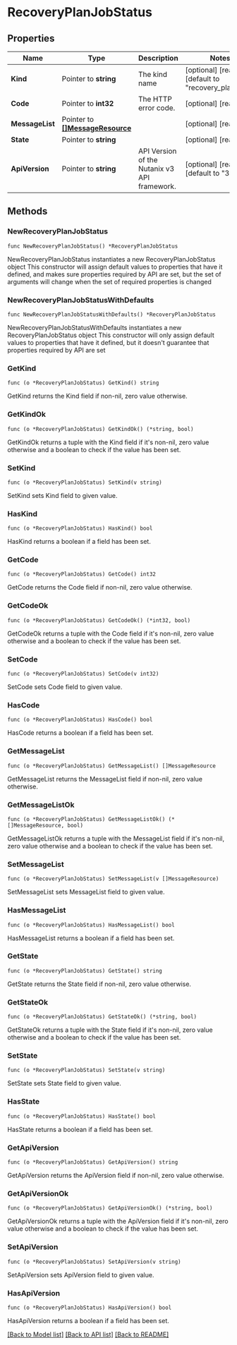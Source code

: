 # RecoveryPlanJobStatus

## Properties

Name | Type | Description | Notes
------------ | ------------- | ------------- | -------------
**Kind** | Pointer to **string** | The kind name | [optional] [readonly] [default to "recovery_plan_job"]
**Code** | Pointer to **int32** | The HTTP error code. | [optional] [readonly] 
**MessageList** | Pointer to [**[]MessageResource**](MessageResource.md) |  | [optional] [readonly] 
**State** | Pointer to **string** |  | [optional] [readonly] 
**ApiVersion** | Pointer to **string** | API Version of the Nutanix v3 API framework. | [optional] [readonly] [default to "3.1.0"]

## Methods

### NewRecoveryPlanJobStatus

`func NewRecoveryPlanJobStatus() *RecoveryPlanJobStatus`

NewRecoveryPlanJobStatus instantiates a new RecoveryPlanJobStatus object
This constructor will assign default values to properties that have it defined,
and makes sure properties required by API are set, but the set of arguments
will change when the set of required properties is changed

### NewRecoveryPlanJobStatusWithDefaults

`func NewRecoveryPlanJobStatusWithDefaults() *RecoveryPlanJobStatus`

NewRecoveryPlanJobStatusWithDefaults instantiates a new RecoveryPlanJobStatus object
This constructor will only assign default values to properties that have it defined,
but it doesn't guarantee that properties required by API are set

### GetKind

`func (o *RecoveryPlanJobStatus) GetKind() string`

GetKind returns the Kind field if non-nil, zero value otherwise.

### GetKindOk

`func (o *RecoveryPlanJobStatus) GetKindOk() (*string, bool)`

GetKindOk returns a tuple with the Kind field if it's non-nil, zero value otherwise
and a boolean to check if the value has been set.

### SetKind

`func (o *RecoveryPlanJobStatus) SetKind(v string)`

SetKind sets Kind field to given value.

### HasKind

`func (o *RecoveryPlanJobStatus) HasKind() bool`

HasKind returns a boolean if a field has been set.

### GetCode

`func (o *RecoveryPlanJobStatus) GetCode() int32`

GetCode returns the Code field if non-nil, zero value otherwise.

### GetCodeOk

`func (o *RecoveryPlanJobStatus) GetCodeOk() (*int32, bool)`

GetCodeOk returns a tuple with the Code field if it's non-nil, zero value otherwise
and a boolean to check if the value has been set.

### SetCode

`func (o *RecoveryPlanJobStatus) SetCode(v int32)`

SetCode sets Code field to given value.

### HasCode

`func (o *RecoveryPlanJobStatus) HasCode() bool`

HasCode returns a boolean if a field has been set.

### GetMessageList

`func (o *RecoveryPlanJobStatus) GetMessageList() []MessageResource`

GetMessageList returns the MessageList field if non-nil, zero value otherwise.

### GetMessageListOk

`func (o *RecoveryPlanJobStatus) GetMessageListOk() (*[]MessageResource, bool)`

GetMessageListOk returns a tuple with the MessageList field if it's non-nil, zero value otherwise
and a boolean to check if the value has been set.

### SetMessageList

`func (o *RecoveryPlanJobStatus) SetMessageList(v []MessageResource)`

SetMessageList sets MessageList field to given value.

### HasMessageList

`func (o *RecoveryPlanJobStatus) HasMessageList() bool`

HasMessageList returns a boolean if a field has been set.

### GetState

`func (o *RecoveryPlanJobStatus) GetState() string`

GetState returns the State field if non-nil, zero value otherwise.

### GetStateOk

`func (o *RecoveryPlanJobStatus) GetStateOk() (*string, bool)`

GetStateOk returns a tuple with the State field if it's non-nil, zero value otherwise
and a boolean to check if the value has been set.

### SetState

`func (o *RecoveryPlanJobStatus) SetState(v string)`

SetState sets State field to given value.

### HasState

`func (o *RecoveryPlanJobStatus) HasState() bool`

HasState returns a boolean if a field has been set.

### GetApiVersion

`func (o *RecoveryPlanJobStatus) GetApiVersion() string`

GetApiVersion returns the ApiVersion field if non-nil, zero value otherwise.

### GetApiVersionOk

`func (o *RecoveryPlanJobStatus) GetApiVersionOk() (*string, bool)`

GetApiVersionOk returns a tuple with the ApiVersion field if it's non-nil, zero value otherwise
and a boolean to check if the value has been set.

### SetApiVersion

`func (o *RecoveryPlanJobStatus) SetApiVersion(v string)`

SetApiVersion sets ApiVersion field to given value.

### HasApiVersion

`func (o *RecoveryPlanJobStatus) HasApiVersion() bool`

HasApiVersion returns a boolean if a field has been set.


[[Back to Model list]](../README.md#documentation-for-models) [[Back to API list]](../README.md#documentation-for-api-endpoints) [[Back to README]](../README.md)


